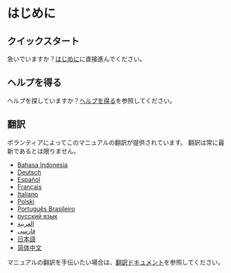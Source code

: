# はじめに

## クイックスタート

急いでいますか？[はじめに](getting-started.md)に直接進んでください。

## ヘルプを得る

ヘルプを探していますか？[ヘルプを得る](./getting-help.md)を参照してください。

## 翻訳

ボランティアによってこのマニュアルの翻訳が提供されています。
翻訳は常に最新であるとは限りません。

- [Bahasa Indonesia](https://apps.ankiweb.net/docs/manual.id.html)
- [Deutsch](http://www.dennisproksch.de/anki)
- [Español](https://apps.ankiweb.net/docs/manual.es.html)
- [Français](https://apps.ankiweb.net/docs/manual.fr.html)
- [Italiano](https://web.archive.org/web/20160423223801/http://192.167.9.6/Anki_ITA/Manual_ITA.htm)
- [Polski](https://platynowy.github.io/anki-manual/)
- [Português Brasileiro](https://mizerablebr.github.io/anki-manual/)
- [русский язык](https://alexeygorelov.github.io/anki-manual-ru/)
- [العربية](https://abdnh.github.io/anki-manual/)
- [فارسى](http://ankidroid.ir/anki.pdf)
- [日本語](http://wikiwiki.jp/rage2050/)
- [简体中文](http://www.ankichina.net/manual/anki/)

マニュアルの翻訳を手伝いたい場合は、[翻訳ドキュメント](https://translating.ankiweb.net/anki/manual.html)を参照してください。
